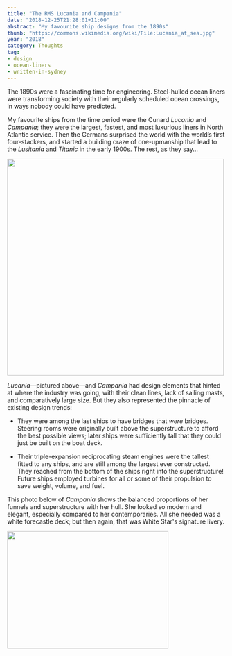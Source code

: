 ```yaml
---
title: "The RMS Lucania and Campania"
date: "2018-12-25T21:28:01+11:00"
abstract: "My favourite ship designs from the 1890s"
thumb: "https://commons.wikimedia.org/wiki/File:Lucania_at_sea.jpg"
year: "2018"
category: Thoughts
tag:
- design
- ocean-liners
- written-in-sydney
---
```

The 1890s were a fascinating time for engineering. Steel-hulled ocean liners were transforming society with their regularly scheduled ocean crossings, in ways nobody could have predicted.

My favourite ships from the time period were the Cunard *Lucania* and *Campania*; they were the largest, fastest, and most luxurious liners in North Atlantic service. Then the Germans surprised the world with the world’s first four-stackers, and started a building craze of one-upmanship that lead to the *Lusitania* and *Titanic* in the early 1900s. The rest, as they say...

<p><a href="https://commons.wikimedia.org/wiki/File:Lucania_at_sea.jpg"><img src="https://rubenerd.com/files/2018/photo-lucania@1x.jpg" srcset="https://rubenerd.com/files/2018/photo-lucania@1x.jpg 1x, https://rubenerd.com/files/2018/photo-lucania@2x.jpg 2x" alt="" style="width:500px" /></a></p>

<em>Lucania</em>—pictured above—and *Campania* had design elements that hinted at where the industry was going, with their clean lines, lack of sailing masts, and comparatively large size. But they also represented the pinnacle of existing design trends:

* They were among the last ships to have bridges that *were* bridges. Steering rooms were originally built above the superstructure to afford the best possible views; later ships were sufficiently tall that they could just be built on the boat deck.

* Their triple-expansion reciprocating steam engines were the tallest fitted to any ships, and are still among the largest ever constructed. They reached from the bottom of the ships right into the superstructure! Future ships employed turbines for all or some of their propulsion to save weight, volume, and fuel.

This photo below of *Campania* shows the balanced proportions of her funnels and superstructure with her hull. She looked so modern and elegant, especially compared to her contemporaries. All she needed was a white forecastle deck; but then again, that was White Star's signature livery.

<p><img src="https://rubenerd.com/files/2018/photo-campania@1x.jpg" srcset="https://rubenerd.com/files/2018/photo-campania@1x.jpg 1x, https://rubenerd.com/files/2018/photo-campania@2x.jpg 2x" alt="" style="width:372px; height:271px;" /></p>

